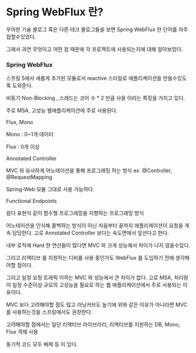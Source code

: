 # Spring WebFlux 란?

우아한 기술 블로그 혹은 다른 테크 블로그들을 보면 Spring WebFlux 란 단어를 자주 접할수있었다.

그래서 과연 무엇이고 어떤 점 때문에 각 프로젝트에 사용되는지에 대해 알아보았다.



### Spring WebFlux

스프링 5에서 새롭게 추가된 모듈로서 reactive 스타일로 애플리케이션을 만들수있도록 도와준다.

비동기 Non-Blocking , 스레드는 코어 수 \* 2 만큼 사용 이라는 특징을 가지고 있다.

주로 MSA, 고성능 웹애플리케이션에 주로 사용된다.



Flux, Mono



Mono : 0\~1개 데이터

Flux :  0개 이상

Annotated Controller

MVC 와 유사하게 어노테이션을 통해 프로그래밍 하는 방식 ex. @Controller, @RequestMapping&#x20;

Spring-Web 모듈 그대로 사용 가능하다.



Functional Endpoints



람다 표현식 같이 함수형 프로그래밍을 지향하는 프로그래밍 방식



어노테이션을 인식해 콜백하는 방식이 아닌 처음부터 끝까지 애플리케이션이 요청을 게속 담당한다. 고로 Annotated Controller 보다는 속도면에서 앞선다고 한다.





내부 로직에 Hard 한 연산들이 많다면 MVC 와 크게 성능에서 차이가 나지 않을수있다.

그리고 리액티브 를 지원하는 디비를 사용 중인가도 WebFlux 를 도입하기 전에 생각해야할 점이다.

그리고 일정 요청 트래픽 이하는 MVC 와 성능에서 큰 차이가 없다. 고로 MSA, 처리량이 일정 수준이상 규모의 고성능을 필요로 하는 웹 애플리케이션에서 주로 사용되는 이유이다.



MVC 보다 고려해야할 점도 많고 러닝커브도 높기에 위와 같은 이유가 아니라면 MVC 를 사용하는것을 스프링에서도 권장한다.



고려해야할 점에서는 일단 리액티브 라이브러리, 리액티브를 지원하는 DB, Mono, Flux 객체 사용

동기적 코드 모두 배제 등 이 있다.
